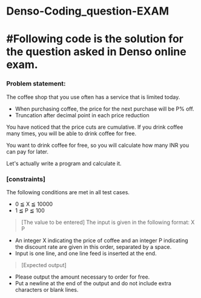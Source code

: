 # Denso-Coding_question-EXAM

# #Following code is the solution for the question asked in Denso online exam. 

### Problem statement:
The coffee shop that you use often has a service that is limited today.

- When purchasing coffee, the price for the next purchase will be P% off.
- Truncation after decimal point in each price reduction

You have noticed that the price cuts are cumulative.
If you drink coffee many times, you will be able to drink coffee for free.

You want to drink coffee for free, so you will calculate how many INR you can pay for later.

Let's actually write a program and calculate it.

### [constraints]
The following conditions are met in all test cases.
- 0 ≦ X ≦ 10000
- 1 ≦ P ≦ 100


>[The value to be entered]
The input is given in the following format: X P
- An integer X indicating the price of coffee and an integer P indicating the discount rate are given in this order, separated by a space.
- Input is one line, and one line feed is inserted at the end.

>[Expected output]
- Please output the amount necessary to order for free.
- Put a newline at the end of the output and do not include extra characters or blank lines.
